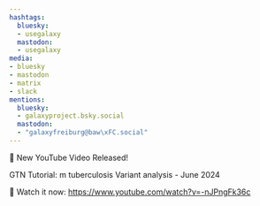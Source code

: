 ```yaml
---
hashtags:
  bluesky:
  - usegalaxy
  mastodon:
  - usegalaxy
media:
- bluesky
- mastodon
- matrix
- slack
mentions:
  bluesky:
  - galaxyproject.bsky.social
  mastodon:
  - "galaxyfreiburg@baw\xFC.social"
---
```

🎥 New YouTube Video Released!

GTN Tutorial: m tuberculosis Variant analysis - June 2024

🔗 Watch it now: https://www.youtube.com/watch?v=-nJPngFk36c